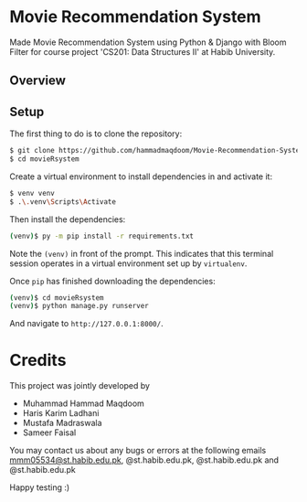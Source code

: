 # Movie Recommendation System

Made Movie Recommendation System using Python & Django with Bloom Filter for course project 'CS201: Data Structures II' at Habib University.

## Overview

## Setup

The first thing to do is to clone the repository:

```sh
$ git clone https://github.com/hammadmaqdoom/Movie-Recommendation-System.git
$ cd movieRsystem
```

Create a virtual environment to install dependencies in and activate it:

```sh
$ venv venv
$ .\.venv\Scripts\Activate
```

Then install the dependencies:

```sh
(venv)$ py -m pip install -r requirements.txt
```
Note the `(venv)` in front of the prompt. This indicates that this terminal
session operates in a virtual environment set up by `virtualenv`.

Once `pip` has finished downloading the dependencies:
```sh
(venv)$ cd movieRsystem
(venv)$ python manage.py runserver
```
And navigate to `http://127.0.0.1:8000/`.

# Credits
This project was jointly developed by 
- Muhammad Hammad Maqdoom
- Haris Karim Ladhani
- Mustafa Madraswala
- Sameer Faisal

You may contact us about any bugs or errors at the following emails mmm05534@st.habib.edu.pk, @st.habib.edu.pk, @st.habib.edu.pk and @st.habib.edu.pk

Happy testing :)


